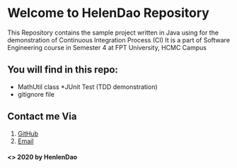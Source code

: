 # Welcome to HelenDao Repository

This Repository contains the sample project written in Java using for the demonstration of Continuous Integration Process (CI)
It is a part of Software Engineering course in Semester 4 at FPT University, HCMC Campus

## You will find in this repo:
* MathUtil class
*JUnit Test (TDD demonstration)
* gitignore file

## Contact me Via
1. [GitHub](https://github.com/HelenDao1501)
2. [Email](tramdbse140878@fpt.edu.vn)

#### <> 2020 by HenlenDao
